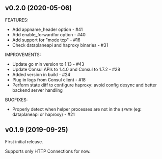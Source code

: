 ## v0.2.0 (2020-05-06)

FEATURES:

- Add appname_header option - #41
- Add enable_forwardfor option - #40
- Add support for "mode tcp" - #16
- Check dataplaneapi and haproxy binaries - #31

IMPROVEMENTS:

- Update go min version to 1.13 - #43
- Update Consul APIs to 1.4.0 and Consul to 1.7.2 - #28
- Added version in build - #24
- Plug in logs from Consul client - #18
- Perform state diff to configure haproxy: avoid config desync and better backend server handling

BUGFIXES:

- Properly detect when helper processes are not in the `$PATH` (eg: dataplaneapi or haproxy) - #21

## v0.1.9 (2019-09-25)

First initial release.

Supports only HTTP Connections for now.
